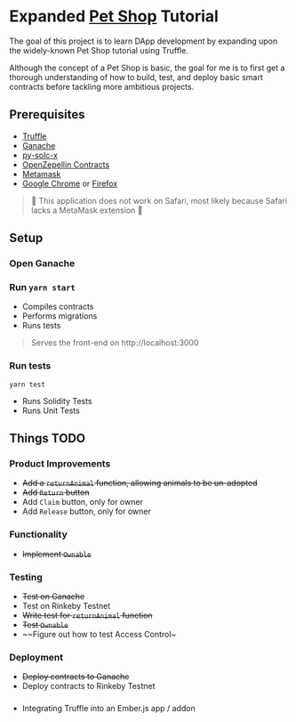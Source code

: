 # Expanded [Pet Shop](https://www.trufflesuite.com/boxes/pet-shop) Tutorial

The goal of this project is to learn DApp development by expanding upon the widely-known Pet Shop tutorial using Truffle.

Although the concept of a Pet Shop is basic, the goal for me is to first get a thorough understanding of how to build, test, and deploy basic smart contracts before tackling more ambitious projects.

## Prerequisites

- [Truffle](https://www.trufflesuite.com)
- [Ganache](https://www.trufflesuite.com/ganache)
- [py-solc-x](https://pypi.org/project/py-solc-x/)
- [OpenZepellin Contracts](https://github.com/OpenZeppelin/openzeppelin-contracts)
- [Metamask](https://metamask.io)
- [Google Chrome](https://www.google.com/chrome/) or [Firefox](https://www.mozilla.org/firefox)

> 🦊 This application does not work on Safari, most likely because Safari lacks a MetaMask extension 🦊

## Setup

### Open Ganache
### Run `yarn start`

- Compiles contracts
- Performs migrations
- Runs tests

> Serves the front-end on http://localhost:3000

### Run tests

    yarn test

- Runs Solidity Tests
- Runs Unit Tests
## Things TODO

### Product Improvements

- ~~Add a `returnAnimal` function, allowing animals to be un-adopted~~
- ~~Add `Return` button~~
- Add `Claim` button, only for owner
- Add `Release` button, only for owner
### Functionality

- ~~Implement `Ownable`~~
### Testing

- ~~Test on Ganache~~
- Test on Rinkeby Testnet
- ~~Write test for `returnAnimal` function~~
- ~~Test `Ownable`~~
- ~~Figure out how to test Access Control~

### Deployment

- ~~Deploy contracts to Ganache~~
- Deploy contracts to Rinkeby Testnet

###
- Integrating Truffle into an Ember.js app / addon